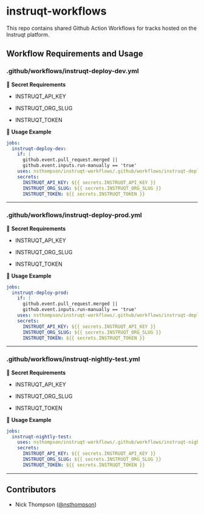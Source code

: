 # instruqt-workflows

This repo contains shared Github Action Workflows for tracks hosted on the Instruqt platform.

## Workflow Requirements and Usage

### .github/workflows/instruqt-deploy-dev.yml

:key: **Secret Requirements**

* INSTRUQT_API_KEY

* INSTRUQT_ORG_SLUG

* INSTRUQT_TOKEN

:jigsaw: **Usage Example**

```yaml
jobs:
  instruqt-deploy-dev:
    if: |
      github.event.pull_request.merged ||
      github.event.inputs.run-manually == 'true'
    uses: nsthompson/instruqt-workflows/.github/workflows/instruqt-deploy-dev.yml@main
    secrets:
      INSTRUQT_API_KEY: ${{ secrets.INSTRUQT_API_KEY }}
      INSTRUQT_ORG_SLUG: ${{ secrets.INSTRUQT_ORG_SLUG }}
      INSTRUQT_TOKEN: ${{ secrets.INSTRUQT_TOKEN }}
```

---

### .github/workflows/instruqt-deploy-prod.yml

:key: **Secret Requirements**

* INSTRUQT_API_KEY

* INSTRUQT_ORG_SLUG

* INSTRUQT_TOKEN

:jigsaw: **Usage Example**

```yaml
jobs:
  instruqt-deploy-prod:
    if: |
      github.event.pull_request.merged ||
      github.event.inputs.run-manually == 'true'
    uses: nsthompson/instruqt-workflows/.github/workflows/instruqt-deploy-prod.yml@main
    secrets:
      INSTRUQT_API_KEY: ${{ secrets.INSTRUQT_API_KEY }}
      INSTRUQT_ORG_SLUG: ${{ secrets.INSTRUQT_ORG_SLUG }}
      INSTRUQT_TOKEN: ${{ secrets.INSTRUQT_TOKEN }}
```

---

### .github/workflows/instruqt-nightly-test.yml

:key: **Secret Requirements**

* INSTRUQT_API_KEY

* INSTRUQT_ORG_SLUG

* INSTRUQT_TOKEN

:jigsaw: **Usage Example**

```yaml
jobs:
  instruqt-nightly-test:
    uses: nsthompson/instruqt-workflows/.github/workflows/instruqt-nightly-test.yml@main
    secrets:
      INSTRUQT_API_KEY: ${{ secrets.INSTRUQT_API_KEY }}
      INSTRUQT_ORG_SLUG: ${{ secrets.INSTRUQT_ORG_SLUG }}
      INSTRUQT_TOKEN: ${{ secrets.INSTRUQT_TOKEN }}
```

---

## Contributors

* Nick Thompson ([@nsthompson](https://github.com/nsthompson))
